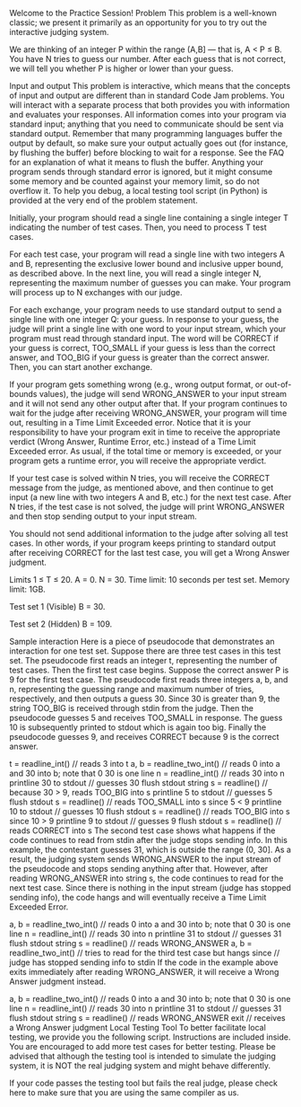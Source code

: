 Welcome to the Practice Session!
Problem
This problem is a well-known classic; we present it primarily as an opportunity for you to try out the interactive judging system.

We are thinking of an integer P within the range (A,B] — that is, A < P ≤ B. You have N tries to guess our number. After each guess that is not correct, we will tell you whether P is higher or lower than your guess.

Input and output
This problem is interactive, which means that the concepts of input and output are different than in standard Code Jam problems. You will interact with a separate process that both provides you with information and evaluates your responses. All information comes into your program via standard input; anything that you need to communicate should be sent via standard output. Remember that many programming languages buffer the output by default, so make sure your output actually goes out (for instance, by flushing the buffer) before blocking to wait for a response. See the FAQ for an explanation of what it means to flush the buffer. Anything your program sends through standard error is ignored, but it might consume some memory and be counted against your memory limit, so do not overflow it. To help you debug, a local testing tool script (in Python) is provided at the very end of the problem statement.

Initially, your program should read a single line containing a single integer T indicating the number of test cases. Then, you need to process T test cases.

For each test case, your program will read a single line with two integers A and B, representing the exclusive lower bound and inclusive upper bound, as described above. In the next line, you will read a single integer N, representing the maximum number of guesses you can make. Your program will process up to N exchanges with our judge.

For each exchange, your program needs to use standard output to send a single line with one integer Q: your guess. In response to your guess, the judge will print a single line with one word to your input stream, which your program must read through standard input. The word will be CORRECT if your guess is correct, TOO_SMALL if your guess is less than the correct answer, and TOO_BIG if your guess is greater than the correct answer. Then, you can start another exchange.

If your program gets something wrong (e.g., wrong output format, or out-of-bounds values), the judge will send WRONG_ANSWER to your input stream and it will not send any other output after that. If your program continues to wait for the judge after receiving WRONG_ANSWER, your program will time out, resulting in a Time Limit Exceeded error. Notice that it is your responsibility to have your program exit in time to receive the appropriate verdict (Wrong Answer, Runtime Error, etc.) instead of a Time Limit Exceeded error. As usual, if the total time or memory is exceeded, or your program gets a runtime error, you will receive the appropriate verdict.

If your test case is solved within N tries, you will receive the CORRECT message from the judge, as mentioned above, and then continue to get input (a new line with two integers A and B, etc.) for the next test case. After N tries, if the test case is not solved, the judge will print WRONG_ANSWER and then stop sending output to your input stream.

You should not send additional information to the judge after solving all test cases. In other words, if your program keeps printing to standard output after receiving CORRECT for the last test case, you will get a Wrong Answer judgment.

Limits
1 ≤ T ≤ 20.
A = 0. N = 30.
Time limit: 10 seconds per test set.
Memory limit: 1GB.

Test set 1 (Visible)
B = 30.

Test set 2 (Hidden)
B = 109.

Sample interaction
Here is a piece of pseudocode that demonstrates an interaction for one test set. Suppose there are three test cases in this test set. The pseudocode first reads an integer t, representing the number of test cases. Then the first test case begins. Suppose the correct answer P is 9 for the first test case. The pseudocode first reads three integers a, b, and n, representing the guessing range and maximum number of tries, respectively, and then outputs a guess 30. Since 30 is greater than 9, the string TOO_BIG is received through stdin from the judge. Then the pseudocode guesses 5 and receives TOO_SMALL in response. The guess 10 is subsequently printed to stdout which is again too big. Finally the pseudocode guesses 9, and receives CORRECT because 9 is the correct answer.

  t = readline_int()         // reads 3 into t
  a, b = readline_two_int()  // reads 0 into a and 30 into b; note that 0 30 is one line
  n = readline_int()         // reads 30 into n
  printline 30 to stdout     // guesses 30
  flush stdout
  string s = readline()      // because 30 > 9, reads TOO_BIG into s
  printline 5 to stdout      // guesses 5
  flush stdout
  s = readline()             // reads TOO_SMALL into s since 5 < 9
  printline 10 to stdout     // guesses 10
  flush stdout
  s = readline()             // reads TOO_BIG into s since 10 > 9
  printline 9 to stdout      // guesses 9
  flush stdout
  s = readline()             // reads CORRECT into s
The second test case shows what happens if the code continues to read from stdin after the judge stops sending info. In this example, the contestant guesses 31, which is outside the range (0, 30]. As a result, the judging system sends WRONG_ANSWER to the input stream of the pseudocode and stops sending anything after that. However, after reading WRONG_ANSWER into string s, the code continues to read for the next test case. Since there is nothing in the input stream (judge has stopped sending info), the code hangs and will eventually receive a Time Limit Exceeded Error.

  a, b = readline_two_int()  // reads 0 into a and 30 into b; note that 0 30 is one line
  n = readline_int()         // reads 30 into n
  printline 31 to stdout     // guesses 31
  flush stdout
  string s = readline()      // reads WRONG_ANSWER
  a, b = readline_two_int()  // tries to read for the third test case but hangs since
                             // judge has stopped sending info to stdin
If the code in the example above exits immediately after reading WRONG_ANSWER, it will receive a Wrong Answer judgment instead.

  a, b = readline_two_int()  // reads 0 into a and 30 into b; note that 0 30 is one line
  n = readline_int()         // reads 30 into n
  printline 31 to stdout     // guesses 31
  flush stdout
  string s = readline()      // reads WRONG_ANSWER
  exit                       // receives a Wrong Answer judgment
Local Testing Tool
To better facilitate local testing, we provide you the following script. Instructions are included inside. You are encouraged to add more test cases for better testing. Please be advised that although the testing tool is intended to simulate the judging system, it is NOT the real judging system and might behave differently.

If your code passes the testing tool but fails the real judge, please check here to make sure that you are using the same compiler as us.
